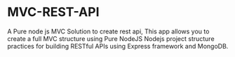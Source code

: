 # MVC-REST-API
A Pure node js MVC Solution to create rest api, This app allows you to create a full MVC structure using Pure NodeJS
Nodejs project structure practices for building RESTful APIs using Express framework and MongoDB.

